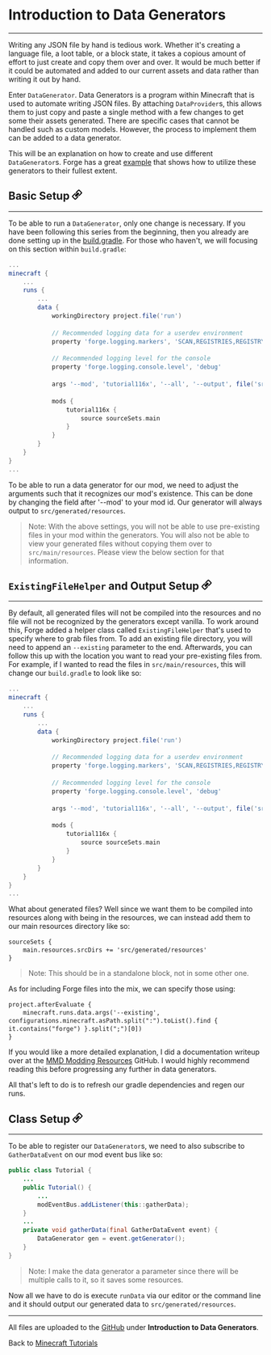 # Introduction to Data Generators
---

Writing any JSON file by hand is tedious work. Whether it's creating a language file, a loot table, or a block state, it takes a copious amount of effort to just create and copy them over and over. It would be much better if it could be automated and added to our current assets and data rather than writing it out by hand.

Enter `DataGenerator`. Data Generators is a program within Minecraft that is used to automate writing JSON files. By attaching `DataProvider`s, this allows them to just copy and paste a single method with a few changes to get some their assets generated. There are specific cases that cannot be handled such as custom models. However, the process to implement them can be added to a data generator.

This will be an explanation on how to create and use different `DataGenerator`s. Forge has a great [example](https://github.com/MinecraftForge/MinecraftForge/blob/1.15.x/src/test/java/net/minecraftforge/debug/DataGeneratorTest.java) that shows how to utilize these generators to their fullest extent.

## <a name="basic-setup"></a>Basic Setup <a href="#basic-setup"><img src="../../../../images/link.png" alt="Link" style="width:20px;height:20px;"></a>
---

To be able to run a `DataGenerator`, only one change is necessary. If you have been following this series from the beginning, then you already are done setting up in the [build.gradle](../intro/getting_started#build-gradle). For those who haven't, we will focusing on this section within `build.gradle`:

```gradle
...
minecraft {
    ...
    runs {
        ...
        data {
            workingDirectory project.file('run')

            // Recommended logging data for a userdev environment
            property 'forge.logging.markers', 'SCAN,REGISTRIES,REGISTRYDUMP'

            // Recommended logging level for the console
            property 'forge.logging.console.level', 'debug'

            args '--mod', 'tutorial116x', '--all', '--output', file('src/generated/resources/')

            mods {
                tutorial116x {
                    source sourceSets.main
                }
            }
        }
    }
}
...
```

To be able to run a data generator for our mod, we need to adjust the arguments such that it recognizes our mod's existence. This can be done by changing the field after '--mod' to your mod id. Our generator will always output to `src/generated/resources`.

> Note: With the above settings, you will not be able to use pre-existing files in your mod within the generators. You will also not be able to view your generated files without copying them over to `src/main/resources`. Please view the below section for that information.

## <a name="existingfilehelper-and-output-setup"></a>`ExistingFileHelper` and Output Setup <a href="#basic-setup"><img src="../../../../images/link.png" alt="Link" style="width:20px;height:20px;"></a>
---

By default, all generated files will not be compiled into the resources and no file will not be recognized by the generators except vanilla. To work around this, Forge added a helper class called `ExistingFileHelper` that's used to specify where to grab files from. To add an existing file directory, you will need to append an `--existing` parameter to the end. Afterwards, you can follow this up with the location you want to read your pre-existing files from. For example, if I wanted to read the files in `src/main/resources`, this will change our `build.gradle` to look like so:

```gradle
...
minecraft {
    ...
    runs {
        ...
        data {
            workingDirectory project.file('run')

            // Recommended logging data for a userdev environment
            property 'forge.logging.markers', 'SCAN,REGISTRIES,REGISTRYDUMP'

            // Recommended logging level for the console
            property 'forge.logging.console.level', 'debug'

            args '--mod', 'tutorial116x', '--all', '--output', file('src/generated/resources/'), '--existing', file('src/main/resources/')

            mods {
                tutorial116x {
                    source sourceSets.main
                }
            }
        }
    }
}
...
```

What about generated files? Well since we want them to be compiled into resources along with being in the resources, we can instead add them to our main resources directory like so:

```
sourceSets {
    main.resources.srcDirs += 'src/generated/resources'
}
```

> Note: This should be in a standalone block, not in some other one.

As for including Forge files into the mix, we can specify those using:

```
project.afterEvaluate {
    minecraft.runs.data.args('--existing', configurations.minecraft.asPath.split(":").toList().find { it.contains("forge") }.split(";")[0])
}
```

If you would like a more detailed explanation, I did a documentation writeup over at the [MMD Modding Resources](https://github.com/MinecraftModDevelopment/Modding-Resources/blob/master/pages/existingfilehelper.md) GitHub. I would highly recommend reading this before progressing any further in data generators.

All that's left to do is to refresh our gradle dependencies and regen our runs.

## <a name="class-setup"></a>Class Setup <a href="#basic-setup"><img src="../../../../images/link.png" alt="Link" style="width:20px;height:20px;"></a>
---

To be able to register our `DataGenerator`s, we need to also subscribe to `GatherDataEvent` on our mod event bus like so:

```java
public class Tutorial {
	...
	public Tutorial() {
		...
		modEventBus.addListener(this::gatherData);
	}
	...
	private void gatherData(final GatherDataEvent event) {
		DataGenerator gen = event.getGenerator();
	}
}
```

> Note: I make the data generator a parameter since there will be multiple calls to it, so it saves some resources.

Now all we have to do is execute `runData` via our editor or the command line and it should output our generated data to `src/generated/resources`.

---
All files are uploaded to the [GitHub](https://github.com/ChampionAsh5357/1.16.x-Minecraft-Tutorial/) under **Introduction to Data Generators**.

<!--Now that you have the basics set up, it's time to move on to our first generation: [recipes](./recipes).-->

Back to [Minecraft Tutorials](../../index)  